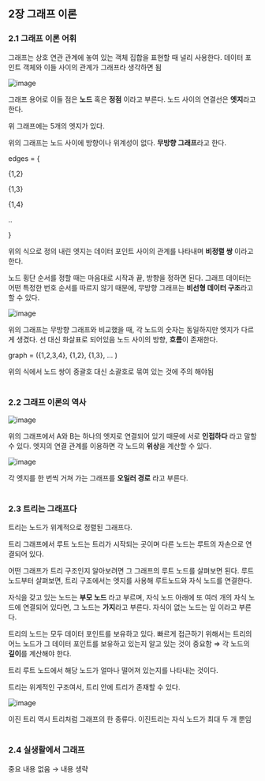 ## 2장 그래프 이론

### 2.1 그래프 이론 어휘

그래프는 상호 연관 관계에 놓여 있는 객체 집합을 표현할 때 널리 사용한다. 데이터 포인트 객체와 이들 사이의 관계가 그래프라 생각하면 됨

![image](https://user-images.githubusercontent.com/42020919/104850322-ca770780-5931-11eb-9630-f842351b967e.png)

그래프 용어로 이들 점은 **노드** 혹은 **정점** 이라고 부른다. 노드 사이의 연결선은 **엣지**라고 한다.

위 그래프에는 5개의 엣지가 있다.

위의 그래프는 노드  사이에 방향이나 위계성이 없다. **무방향 그래프**라고 한다.

edges = {

{1,2}

{1,3}

{1,4}

..

}

위의 식으로 정의 내린 엣지는 데이터 포인트 사이의 관계를 나타내며 **비정렬 쌍** 이라고 한다.

노드 횡단 순서를 정할 때는 마음대로 시작과 끝, 방향을 정하면 된다. 그래프 데이터는 어떤 특정한 번호 순서를 따르지 않기 때문에, 무방향 그래프는 **비선형 데이터 구조**라고 할 수 있다.

![image](https://user-images.githubusercontent.com/42020919/104850332-dbc01400-5931-11eb-82f2-fc71c308b213.png)

위의 그래프는 무방향 그래프와 비교했을 때, 각 노드의 숫자는 동일하지만 엣지가 다르게 생겼다. 선 대신 화살표로 되어있음 노드 사이의 방향, **흐름**이 존재한다.

graph = ({1,2,3,4}, {1,2}, {1,3}, ... )

위의 식에서 노드 쌍이 중괄호 대신 소괄호로 묶여 있는 것에 주의 해야됨
<br><br>

### 2.2 그래프 이론의 역사

![image](https://user-images.githubusercontent.com/42020919/104850350-ec708a00-5931-11eb-8053-25f62865f2ac.png)

위의 그래프에서 A와 B는 하나의 엣지로 연결되어 있기 때문에 서로 **인접하다** 라고 말할 수 있다. 엣지의 연결 관계를 이용하면 각 노드의 **위상**을 계산할 수 있다.

![image](https://user-images.githubusercontent.com/42020919/104850371-0d38df80-5932-11eb-81c9-2e0417a72097.png)

각 엣지를 한 번씩 거쳐 가는 그래프를 **오일러 경로** 라고 부른다. 
<br><br>

### 2.3 트리는 그래프다

트리는 노드가 위계적으로 정렬된 그래프다.

트리 그래프에서 루트 노드는 트리가 시작되는 곳이며 다른 노드는 루트의 자손으로 연결되어 있다.

어떤 그래프가 트리 구조인지 알아보려면 그 그래프의 루트 노드를 살펴보면 된다. 루트 노드부터 살펴보면, 트리 구조에서는 엣지를 사용해 루트노드와 자식 노드를 연결한다.

자식을 갖고 있는 노드는 **부모 노드** 라고 부르며, 자식 노드 아래에 또 여러 개의 자식 노드에 연결되어 있다면, 그 노드는 **가지**라고 부른다. 자식이 없는 노드는 잎 이라고 부른다.

트리의 노드는 모두 데이터 포인트를 보유하고 있다. 빠르게 접근하기 위해서는 트리의 어느 노드가 그 데이터 포인트를 보유하고 있는지 알고 있는 것이 중요함 ⇒ 각 노드의 **깊이**를 계산해야 한다.

트리 루트 노드에서 해당 노드가 얼마나 떨어져 있는지를 나타내는 것이다.

트리는 위계적인 구조여서, 트리 안에 트리가 존재할 수 있다.

![image](https://user-images.githubusercontent.com/42020919/104850377-188c0b00-5932-11eb-83ad-0662f9cf0077.png)

이진 트리 역시 트리처럼 그래프의 한 종류다. 이진트리는 자식 노드가 최대 두 개 뿐임 
<br><br>

### 2.4 실생활에서 그래프

중요 내용 없움 → 내용 생략